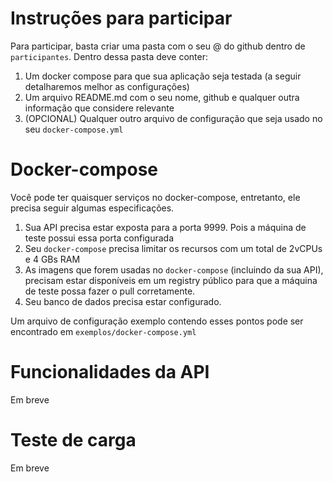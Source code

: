 # Instruções para participar
Para participar, basta criar uma pasta com o seu @ do github dentro de `participantes`. Dentro dessa pasta deve conter:
1. Um docker compose para que sua aplicação seja testada (a seguir detalharemos melhor as configurações)
2. Um arquivo README.md com o seu nome, github e qualquer outra informação que considere relevante
3. (OPCIONAL) Qualquer outro arquivo de configuração que seja usado no seu `docker-compose.yml`

# Docker-compose
Você pode ter quaisquer serviços no docker-compose, entretanto, ele precisa seguir algumas especificações.

1. Sua API precisa estar exposta para a porta 9999. Pois a máquina de teste possui essa porta configurada
2. Seu `docker-compose` precisa limitar os recursos com um total de 2vCPUs e 4 GBs RAM
3. As imagens que forem usadas no `docker-compose` (incluindo da sua API), precisam estar disponíveis em um registry público para que a máquina de teste possa fazer o pull corretamente.
4. Seu banco de dados precisa estar configurado.

Um arquivo de configuração exemplo contendo esses pontos pode ser encontrado em `exemplos/docker-compose.yml`

# Funcionalidades da API
Em breve

# Teste de carga
Em breve

